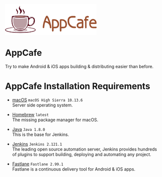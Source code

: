 <img src="logo-appcafe-horizontal.png" width="" height="100"/>

# AppCafe
Try to make Android &amp; iOS apps building &amp; distributing easier than before.

# AppCafe Installation Requirements

* [macOS](https://www.apple.com/macos) `macOS High Sierra 10.13.6`  
Server side operating system.

* [Homebrew](https://brew.sh/) `latest`  
The missing package manager for macOS.

* [Java](http://openjdk.java.net/) `Java 1.8.0`  
This is the base for Jenkins.

* [Jenkins](https://jenkins.io/) `Jenkins 2.121.1`  
The leading open source automation server, Jenkins provides hundreds of plugins to support building, deploying and automating any project.

* [Fastlane](https://fastlane.tools/) `Fastlane 2.99.1`  
Fastlane is a continuous delivery tool for Android & iOS apps. 
